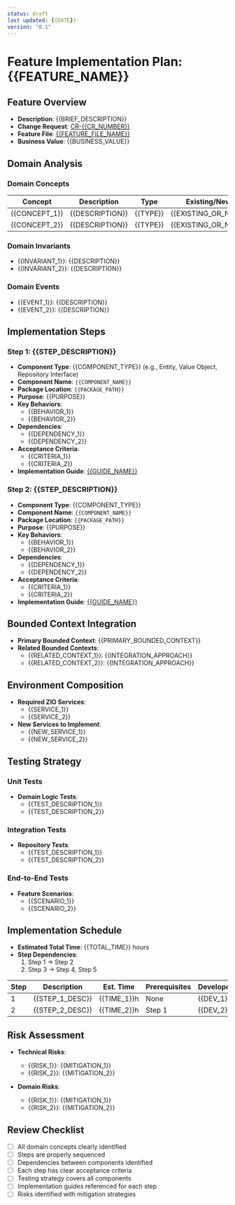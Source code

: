 ```yaml
---
status: draft
last updated: {{DATE}}
version: "0.1"
---
```


# Feature Implementation Plan: {{FEATURE_NAME}}

## Feature Overview
- **Description**: {{BRIEF_DESCRIPTION}}
- **Change Request**: [CR-{{CR_NUMBER}}](../change-requests/{{CR_NUMBER}}.md)
- **Feature File**: [{{FEATURE_FILE_NAME}}](../features/{{FEATURE_FILE_NAME}}.feature)
- **Business Value**: {{BUSINESS_VALUE}}

## Domain Analysis

### Domain Concepts
| Concept | Description | Type | Existing/New |
|---------|-------------|------|--------------|
| {{CONCEPT_1}} | {{DESCRIPTION}} | {{TYPE}} | {{EXISTING_OR_NEW}} |
| {{CONCEPT_2}} | {{DESCRIPTION}} | {{TYPE}} | {{EXISTING_OR_NEW}} |

### Domain Invariants
- {{INVARIANT_1}}: {{DESCRIPTION}}
- {{INVARIANT_2}}: {{DESCRIPTION}}

### Domain Events
- {{EVENT_1}}: {{DESCRIPTION}}
- {{EVENT_2}}: {{DESCRIPTION}}

## Implementation Steps

### Step 1: {{STEP_DESCRIPTION}}
- **Component Type**: {{COMPONENT_TYPE}} (e.g., Entity, Value Object, Repository Interface)
- **Component Name**: `{{COMPONENT_NAME}}`
- **Package Location**: `{{PACKAGE_PATH}}`
- **Purpose**: {{PURPOSE}}
- **Key Behaviors**:
  - {{BEHAVIOR_1}}
  - {{BEHAVIOR_2}}
- **Dependencies**:
  - {{DEPENDENCY_1}}
  - {{DEPENDENCY_2}}
- **Acceptance Criteria**:
  - {{CRITERIA_1}}
  - {{CRITERIA_2}}
- **Implementation Guide**: [{{GUIDE_NAME}}](../guides/{{GUIDE_NAME}}.md)

### Step 2: {{STEP_DESCRIPTION}}
- **Component Type**: {{COMPONENT_TYPE}}
- **Component Name**: `{{COMPONENT_NAME}}`
- **Package Location**: `{{PACKAGE_PATH}}`
- **Purpose**: {{PURPOSE}}
- **Key Behaviors**:
  - {{BEHAVIOR_1}}
  - {{BEHAVIOR_2}}
- **Dependencies**:
  - {{DEPENDENCY_1}}
  - {{DEPENDENCY_2}}
- **Acceptance Criteria**:
  - {{CRITERIA_1}}
  - {{CRITERIA_2}}
- **Implementation Guide**: [{{GUIDE_NAME}}](../guides/{{GUIDE_NAME}}.md)

<!-- Add more steps as needed -->

## Bounded Context Integration
- **Primary Bounded Context**: {{PRIMARY_BOUNDED_CONTEXT}}
- **Related Bounded Contexts**:
  - {{RELATED_CONTEXT_1}}: {{INTEGRATION_APPROACH}}
  - {{RELATED_CONTEXT_2}}: {{INTEGRATION_APPROACH}}

## Environment Composition
- **Required ZIO Services**:
  - {{SERVICE_1}}
  - {{SERVICE_2}}
- **New Services to Implement**:
  - {{NEW_SERVICE_1}}
  - {{NEW_SERVICE_2}}

## Testing Strategy
### Unit Tests
- **Domain Logic Tests**:
  - {{TEST_DESCRIPTION_1}}
  - {{TEST_DESCRIPTION_2}}

### Integration Tests
- **Repository Tests**:
  - {{TEST_DESCRIPTION_1}}
  - {{TEST_DESCRIPTION_2}}

### End-to-End Tests
- **Feature Scenarios**:
  - {{SCENARIO_1}}
  - {{SCENARIO_2}}

## Implementation Schedule
- **Estimated Total Time**: {{TOTAL_TIME}} hours
- **Step Dependencies**:
  1. Step 1 → Step 2
  2. Step 3 → Step 4, Step 5
  
| Step | Description | Est. Time | Prerequisites | Developer |
|------|-------------|-----------|--------------|-----------|
| 1    | {{STEP_1_DESC}} | {{TIME_1}}h | None | {{DEV_1}} |
| 2    | {{STEP_2_DESC}} | {{TIME_2}}h | Step 1 | {{DEV_2}} |
<!-- Add more rows as needed -->

## Risk Assessment
- **Technical Risks**:
  - {{RISK_1}}: {{MITIGATION_1}}
  - {{RISK_2}}: {{MITIGATION_2}}

- **Domain Risks**:
  - {{RISK_1}}: {{MITIGATION_1}}
  - {{RISK_2}}: {{MITIGATION_2}}

## Review Checklist
- [ ] All domain concepts clearly identified
- [ ] Steps are properly sequenced
- [ ] Dependencies between components identified
- [ ] Each step has clear acceptance criteria
- [ ] Testing strategy covers all components
- [ ] Implementation guides referenced for each step
- [ ] Risks identified with mitigation strategies